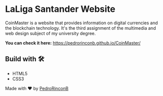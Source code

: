 # LaLiga Santander Website

CoinMaster is a website that provides information on digital currencies and the blockchain technology. It's the third assignment of the multimedia and web design subject of my university degree.

**You can check it here:** https://pedrorinconb.github.io/CoinMaster/

## Build with 🛠️

* HTML5
* CSS3

Made with ❤️ by [PedroRinconB](https://github.com/PedroRinconB)
